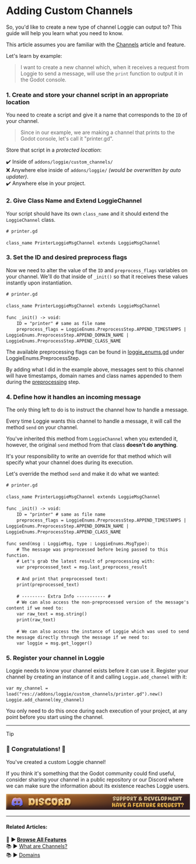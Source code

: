 # Adding Custom Channels

So, you'd like to create a new type of channel Loggie can output to?
This guide will help you learn what you need to know.

This article assumes you are familiar with the [Channels](../features/CHANNELS.md) article and feature.

Let's learn by example:

> I want to create a new channel which, when it receives a request from Loggie to send a message, will use the `print` function to output it in the Godot console.

### 1. Create and store your channel script in an appropriate location

You need to create a script and give it a name that corresponds to the `ID` of your channel.

> Since in our example, we are making a channel that prints to the Godot console, let's call it "printer.gd".

Store that script in a *protected location*:

✔️ Inside of `addons/loggie/custom_channels/`  
❌ Anywhere else inside of `addons/loggie/` *(would be overwritten by auto updater)*.  
✔️ Anywhere else in your project.  

### 2. Give Class Name and Extend LoggieChannel

Your script should have its own `class_name` and it should extend the `LoggieChannel` class.

```gdscript
# printer.gd

class_name PrinterLoggieMsgChannel extends LoggieMsgChannel
```

### 3. Set the ID and desired preprocess flags

Now we need to alter the value of the `ID` and `preprocess_flags` variables on your channel. We'll do that inside of `_init()` so that it receives these values instantly upon instantiation.

```gdscript
# printer.gd

class_name PrinterLoggieMsgChannel extends LoggieMsgChannel

func _init() -> void:
	ID = "printer" # same as file name
	preprocess_flags = LoggieEnums.PreprocessStep.APPEND_TIMESTAMPS | LoggieEnums.PreprocessStep.APPEND_DOMAIN_NAME | LoggieEnums.PreprocessStep.APPEND_CLASS_NAME
```

The available preprocessing flags can be found in [loggie_enums.gd](../../addons/loggie/tools/loggie_enums.gd) under LoggieEnums.PreprocessStep.

By adding what I did in the example above, messages sent to this channel will have timestamps, domain names and class names appended to them during the [preprocessing](../features/PREPROCESSING.md) step.

### 4. Define how it handles an incoming message

The only thing left to do is to instruct the channel how to handle a message.

Every time Loggie wants this channel to handle a message, it will call the method `send` on your channel.

You've inherited this method from `LoggieChannel` when you extended it, however, the original `send` method from that class **doesn't do anything**.

It's your responsibility to write an override for that method which will specify what your channel does during its execution.

Let's override the method `send` and make it do what we wanted:

```gdscript
# printer.gd

class_name PrinterLoggieMsgChannel extends LoggieMsgChannel

func _init() -> void:
	ID = "printer" # same as file name
	preprocess_flags = LoggieEnums.PreprocessStep.APPEND_TIMESTAMPS | LoggieEnums.PreprocessStep.APPEND_DOMAIN_NAME | LoggieEnums.PreprocessStep.APPEND_CLASS_NAME

func send(msg : LoggieMsg, type : LoggieEnums.MsgType):
	# The message was preprocessed before being passed to this function.
	# Let's grab the latest result of preprocessing with:
	var preprocessed_text = msg.last_preprocess_result
	
	# And print that preprocessed text:
	print(preprocessed_text)

	# --------- Extra Info ----------- #
	# We can also access the non-preprocessed version of the message's content if we need to:
	var raw_text = msg.string()
	print(raw_text)

	# We can also access the instance of Loggie which was used to send the message directly through the message if we need to:
	var loggie = msg.get_logger()
```

### 5. Register your channel in Loggie

Loggie needs to know your channel exists before it can use it.
Register your channel by creating an instance of it and calling `Loggie.add_channel` with it:

```gdscript
var my_channel = load("res://addons/loggie/custom_channels/printer.gd").new()
Loggie.add_channel(my_channel)
```

You only need to do this once during each execution of your project, at any point before you start using the channel.

---

> [!TIP]
> ### 🎉 Congratulations! 🥳 
> 
> You've created a custom Loggie channel!
> 
> If you think it's something that the Godot community could find useful, consider sharing your channel in a public repository or our Discord where we can make sure the information about its existence reaches Loggie users.
> 
> [<img src="assets/banners/discord.png">](https://discord.gg/XPdxpMqmcs)

---
#### Related Articles:
👀 **► [Browse All Features](../ALL_FEATURES.md)**  
📚 ► [What are Channels?](../features/CHANNELS.md)  
📚 ► [Domains](../features/DOMAINS.md)  